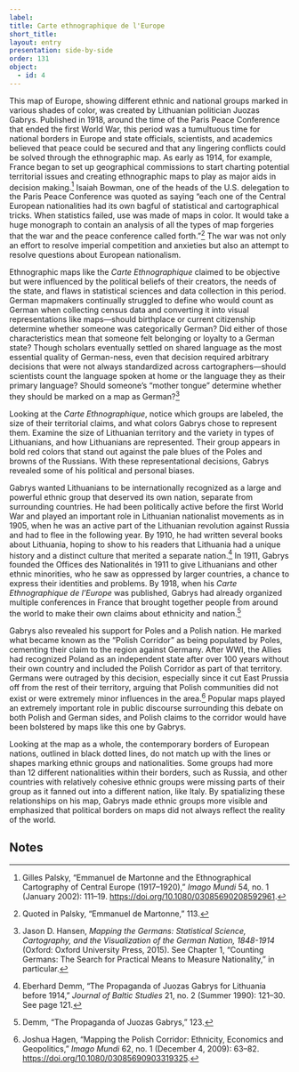 ```yaml
---
label: 
title: Carte ethnographique de l'Europe
short_title: 
layout: entry
presentation: side-by-side
order: 131
object:
  - id: 4
---
```

This map of Europe, showing different ethnic and national groups marked in various shades of color, was created by Lithuanian politician Juozas Gabrys. Published in 1918, around the time of the Paris Peace Conference that ended the first World War, this period was a tumultuous time for national borders in Europe and state officials, scientists, and academics believed that peace could be secured and that any lingering conflicts could be solved through the ethnographic map. As early as 1914, for example, France began to set up geographical commissions to start charting potential territorial issues and creating ethnographic maps to play as major aids in decision making.[^1] Isaiah Bowman, one of the heads of the U.S. delegation to the Paris Peace Conference was quoted as saying “each one of the Central European nationalities had its own bagful of statistical and cartographical tricks. When statistics failed, use was made of maps in color. It would take a huge monograph to contain an analysis of all the types of map forgeries that the war and the peace conference called forth.”[^2] The war was not only an effort to resolve imperial competition and anxieties but also an attempt to resolve questions about European nationalism.  

Ethnographic maps like the *Carte Ethnographique* claimed to be objective but were influenced by the political beliefs of their creators, the needs of the state, and flaws in statistical sciences and data collection in this period. German mapmakers continually struggled to define who would count as German when collecting census data and converting it into visual representations like maps—should birthplace or current citizenship determine whether someone was categorically German? Did either of those characteristics mean that someone felt belonging or loyalty to a German state? Though scholars eventually settled on shared language as the most essential quality of German-ness, even that decision required arbitrary decisions that were not always standardized across cartographers—should scientists count the language spoken at home or the language they as their primary language? Should someone’s “mother tongue” determine whether they should be marked on a map as German?[^3]  

Looking at the *Carte Ethnographique*, notice which groups are labeled, the size of their territorial claims, and what colors Gabrys chose to represent them. Examine the size of Lithuanian territory and the variety in types of Lithuanians, and how Lithuanians are represented. Their group appears in bold red colors that stand out against the pale blues of the Poles and browns of the Russians. With these representational decisions, Gabrys revealed some of his political and personal biases.  

Gabrys wanted Lithuanians to be internationally recognized as a large and powerful ethnic group that deserved its own nation, separate from surrounding countries. He had been politically active before the first World War and played an important role in Lithuanian nationalist movements as in 1905, when he was an active part of the Lithuanian revolution against Russia and had to flee in the following year. By 1910, he had written several books about Lithuania, hoping to show to his readers that Lithuania had a unique history and a distinct culture that merited a separate nation.[^4] In 1911, Gabrys founded the Offices des Nationalités in 1911 to give Lithuanians and other ethnic minorities, who he saw as oppressed by larger countries, a chance to express their identities and problems. By 1918, when his *Carte Ethnographique de l’Europe* was published, Gabrys had already organized multiple conferences in France that brought together people from around the world to make their own claims about ethnicity and nation.[^5] 

Gabrys also revealed his support for Poles and a Polish nation. He marked what became known as the “Polish Corridor” as being populated by Poles, cementing their claim to the region against Germany. After WWI, the Allies had recognized Poland as an independent state after over 100 years without their own country and included the Polish Corridor as part of that territory. Germans were outraged by this decision, especially since it cut East Prussia off from the rest of their territory, arguing that Polish communities did not exist or were extremely minor influences in the area.[^6] Popular maps played an extremely important role in public discourse surrounding this debate on both Polish and German sides, and Polish claims to the corridor would have been bolstered by maps like this one by Gabrys.  

Looking at the map as a whole, the contemporary borders of European nations, outlined in black dotted lines, do not match up with the lines or shapes marking ethnic groups and nationalities. Some groups had more than 12 different nationalities within their borders, such as Russia, and other countries with relatively cohesive ethnic groups were missing parts of their group as it fanned out into a different nation, like Italy. By spatializing these relationships on his map, Gabrys made ethnic groups more visible and emphasized that political borders on maps did not always reflect the reality of the world.  


## Notes 

[^1]: Gilles Palsky, “Emmanuel de Martonne and the Ethnographical Cartography of Central Europe (1917–1920),” *Imago Mundi* 54, no. 1 (January 2002): 111–19. https://doi.org/10.1080/03085690208592961. 

[^2]: Quoted in Palsky, “Emmanuel de Martonne,” 113.  

[^3]: Jason D. Hansen, *Mapping the Germans: Statistical Science, Cartography, and the Visualization of the German Nation, 1848-1914* (Oxford: Oxford University Press, 2015). See Chapter 1, “Counting Germans: The Search for Practical Means to Measure Nationality,” in particular. 

[^4]: Eberhard Demm, “The Propaganda of Juozas Gabrys for Lithuania before 1914,” *Journal of Baltic Studies* 21, no. 2 (Summer 1990): 121–30. See page 121. 
[^5]:Demm, “The Propaganda of Juozas Gabrys,” 123. 
[^6]: Joshua Hagen, “Mapping the Polish Corridor: Ethnicity, Economics and Geopolitics,” *Imago Mundi* 62, no. 1 (December 4, 2009): 63–82. https://doi.org/10.1080/03085690903319325. 